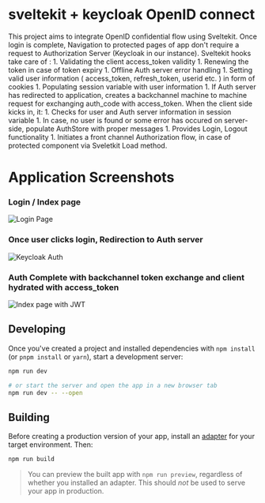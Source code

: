 # sveltekit + keycloak OpenID connect
This project aims to integrate OpenID confidential flow using Sveltekit. Once login is complete, Navigation to protected pages of app don't require a request to Authorization Server (Keycloak in our instance). Sveltekit hooks take care of :
    1. Validating the client access_token validity
    1. Renewing the token in case of token expiry 
    1. Offline Auth server error handling
    1. Setting valid user information ( access_token, refresh_token, userid etc. ) in form of cookies
    1. Populating session variable with user information
    1. If Auth server has redirected to application, creates a backchannel machine to machine request for exchanging auth_code with access_token.
When the client side kicks in, it: 
    1. Checks for user and Auth server information in session variable
    1. In case, no user is found or some error has occured on server-side, populate AuthStore with proper messages
    1. Provides Login, Logout functionality
    1. Initiates a front channel Authorization flow, in case of protected component via Sveletkit Load method.
# Application Screenshots

### Login / Index page 
![Login Page](https://github.com/tushar10sh/sveltekit-oidc/blob/main/docs/Login_page.png?raw=true)

### Once user clicks login, Redirection to Auth server
![Keycloak Auth](https://github.com/tushar10sh/sveltekit-oidc/blob/main/docs/keycloak_redirect_page.png?raw=true)

### Auth Complete with backchannel token exchange and client hydrated with access_token
![Index page with JWT](https://github.com/tushar10sh/sveltekit-oidc/blob/main/docs/Index_page_with_token.png?raw=true)

## Developing

Once you've created a project and installed dependencies with `npm install` (or `pnpm install` or `yarn`), start a development server:

```bash
npm run dev

# or start the server and open the app in a new browser tab
npm run dev -- --open
```

## Building

Before creating a production version of your app, install an [adapter](https://kit.svelte.dev/docs#adapters) for your target environment. Then:

```bash
npm run build
```

> You can preview the built app with `npm run preview`, regardless of whether you installed an adapter. This should _not_ be used to serve your app in production.
